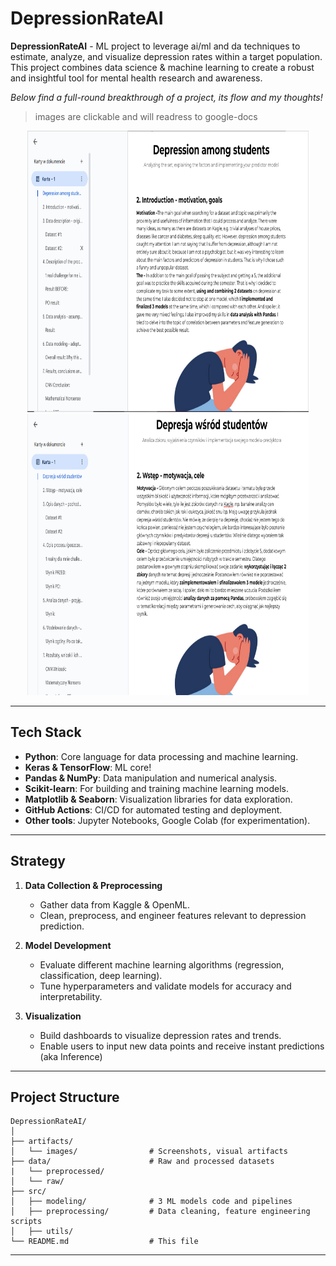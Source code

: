 # DepressionRateAI

**DepressionRateAI** - ML project to leverage ai/ml and da techniques to estimate, analyze, and visualize depression rates within a target population. This project combines data science & machine learning to create a robust and insightful tool for mental health research and awareness.

*Below find a full-round breakthrough of a project, its flow and my thoughts!* 
>images are clickable and will readress to google-docs

<div align="center">
  <a href="https://docs.google.com/document/d/1p-5dWHP_y1_cB9ojg2oQ_C-L-HL5CJt8Bsg1K21GLjI/edit?usp=sharing">
    <img src="https://github.com/HunterNopen/DepressionRateAI/blob/main/artifacts/images/docs_en.png?raw=true" width="450" height="450" alt='EN_DOC'/>
  </a>
  <a href="https://docs.google.com/document/d/1j0q76_-k3oDMdUezmEDwdefVmDb85kHm0DKkAvoy4h4/edit?usp=sharing">
    <img src="https://github.com/HunterNopen/DepressionRateAI/blob/main/artifacts/images/docs_pl.png?raw=true" width="450" height="450" alt='PL_DOC'/>
  </a>
</div>

---

## Tech Stack

- **Python**: Core language for data processing and machine learning.
- **Keras & TensorFlow**: ML core!
- **Pandas & NumPy**: Data manipulation and numerical analysis.
- **Scikit-learn**: For building and training machine learning models.
- **Matplotlib & Seaborn**: Visualization libraries for data exploration.
- **GitHub Actions**: CI/CD for automated testing and deployment.
- **Other tools**: Jupyter Notebooks, Google Colab (for experimentation).

---

## Strategy

1. **Data Collection & Preprocessing**
   - Gather data from Kaggle & OpenML.
   - Clean, preprocess, and engineer features relevant to depression prediction.

2. **Model Development**
   - Evaluate different machine learning algorithms (regression, classification, deep learning).
   - Tune hyperparameters and validate models for accuracy and interpretability.

3. **Visualization**
   - Build dashboards to visualize depression rates and trends.
   - Enable users to input new data points and receive instant predictions (aka Inference)

---

## Project Structure

```
DepressionRateAI/
│
├── artifacts/
│   └── images/                # Screenshots, visual artifacts
├── data/                      # Raw and processed datasets
|   └── preprocessed/
│   └── raw/
├── src/
│   ├── modeling/              # 3 ML models code and pipelines
│   ├── preprocessing/         # Data cleaning, feature engineering scripts
│   ├── utils/
└── README.md                  # This file
```

---
